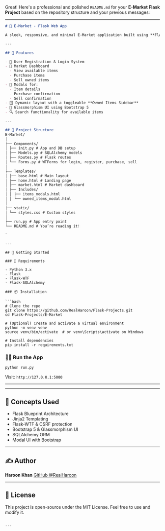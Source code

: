 Great! Here's a professional and polished `README.md` for your **E-Market Flask Project** based on the repository structure and your previous messages:

---

```markdown
# 🛒 E-Market - Flask Web App

A sleek, responsive, and minimal E-Market application built using **Flask**, **Bootstrap 5**, and **WTForms**. Users can browse available items, purchase them, and manage their owned inventory with dynamic modals and clean UI.

---

## 🔧 Features

- 🔐 User Registration & Login System
- 💼 Market Dashboard
  - View available items
  - Purchase items
  - Sell owned items
- 🧾 Modals for:
  - Item details
  - Purchase confirmation
  - Sell confirmation
- 🪟 Dynamic layout with a toggleable **Owned Items Sidebar**
- 💎 Glassmorphism UI using Bootstrap 5
- 🔍 Search functionality for available items

---

## 📁 Project Structure
E-Market/
│
├── Components/
│ ├── init.py # App and DB setup
│ ├── Models.py # SQLAlchemy models
│ ├── Routes.py # Flask routes
│ └── Forms.py # WTForms for login, register, purchase, sell
│
├── Templates/
│ ├── base.html # Main layout
│ ├── home.html # Landing page
│ ├── market.html # Market dashboard
│ ├── Includes/
│ │ ├── items_modals.html
│ │ └── owned_items_modal.html
│
├── static/
│ └── styles.css # Custom styles
│
├── run.py # App entry point
└── README.md # You’re reading it!

```



````
`

---

## 🚀 Getting Started

### 🔧 Requirements

- Python 3.x
- Flask
- Flask-WTF
- Flask-SQLAlchemy

### 📦 Installation

```bash
# Clone the repo
git clone https://github.com/RealHaroon/Flask-Projects.git
cd Flask-Projects/E-Market

# (Optional) Create and activate a virtual environment
python -m venv venv
source venv/bin/activate  # or venv\Scripts\activate on Windows

# Install dependencies
pip install -r requirements.txt
````

### 🏃‍♂️ Run the App

```bash
python run.py
```

Visit: `http://127.0.0.1:5000`

---



---

## 🧠 Concepts Used

* Flask Blueprint Architecture
* Jinja2 Templating
* Flask-WTF & CSRF protection
* Bootstrap 5 & Glassmorphism UI
* SQLAlchemy ORM
* Modal UI with Bootstrap

---

## ✍️ Author

**Haroon Khan**
[GitHub @RealHaroon](https://github.com/RealHaroon)

---

## 📜 License

This project is open-source under the MIT License. Feel free to use and modify it.

```

---

